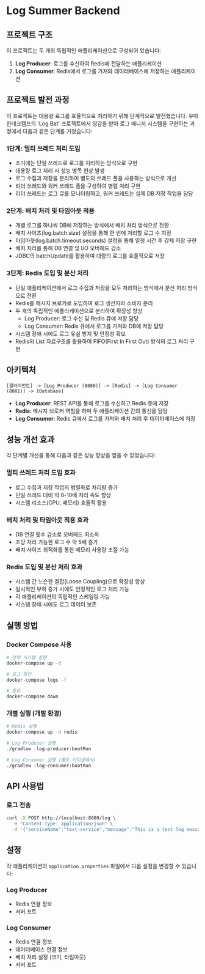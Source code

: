 # Log Summer Backend

## 프로젝트 구조

이 프로젝트는 두 개의 독립적인 애플리케이션으로 구성되어 있습니다:

1. **Log Producer**: 로그를 수신하여 Redis에 전달하는 애플리케이션
2. **Log Consumer**: Redis에서 로그를 가져와 데이터베이스에 저장하는 애플리케이션

## 프로젝트 발전 과정

이 프로젝트는 대용량 로그를 효율적으로 처리하기 위해 단계적으로 발전했습니다. 우아한테크캠프의 'Log Bat' 프로젝트에서 영감을 받아 로그 매니저 시스템을 구현하는 과정에서 다음과 같은 단계를 거쳤습니다:

### 1단계: 멀티 쓰레드 처리 도입
- 초기에는 단일 쓰레드로 로그를 처리하는 방식으로 구현
- 대용량 로그 처리 시 성능 병목 현상 발생
- 로그 수집과 저장을 분리하여 별도의 쓰레드 풀을 사용하는 방식으로 개선
- 리더 쓰레드와 워커 쓰레드 풀을 구성하여 병렬 처리 구현
- 리더 쓰레드는 로그 큐를 모니터링하고, 워커 쓰레드는 실제 DB 저장 작업을 담당

### 2단계: 배치 처리 및 타임아웃 적용
- 개별 로그를 하나씩 DB에 저장하는 방식에서 배치 처리 방식으로 전환
- 배치 사이즈(log.batch.size) 설정을 통해 한 번에 처리할 로그 수 지정
- 타임아웃(log.batch.timeout.seconds) 설정을 통해 일정 시간 후 강제 저장 구현
- 배치 처리를 통해 DB 연결 및 I/O 오버헤드 감소
- JDBC의 batchUpdate를 활용하여 대량의 로그를 효율적으로 저장

### 3단계: Redis 도입 및 분산 처리
- 단일 애플리케이션에서 로그 수집과 저장을 모두 처리하는 방식에서 분산 처리 방식으로 전환
- Redis를 메시지 브로커로 도입하여 로그 생산자와 소비자 분리
- 두 개의 독립적인 애플리케이션으로 분리하여 확장성 향상
  - Log Producer: 로그 수신 및 Redis 큐에 저장 담당
  - Log Consumer: Redis 큐에서 로그를 가져와 DB에 저장 담당
- 시스템 장애 시에도 로그 유실 방지 및 안정성 확보
- Redis의 List 자료구조를 활용하여 FIFO(First In First Out) 방식의 로그 처리 구현

## 아키텍처

```
[클라이언트] -> [Log Producer (8080)] -> [Redis] -> [Log Consumer (8081)] -> [Database]
```

- **Log Producer**: REST API를 통해 로그를 수신하고 Redis 큐에 저장
- **Redis**: 메시지 브로커 역할을 하며 두 애플리케이션 간의 통신을 담당
- **Log Consumer**: Redis 큐에서 로그를 가져와 배치 처리 후 데이터베이스에 저장

## 성능 개선 효과

각 단계별 개선을 통해 다음과 같은 성능 향상을 얻을 수 있었습니다:

### 멀티 쓰레드 처리 도입 효과
- 로그 수집과 저장 작업의 병렬화로 처리량 증가
- 단일 쓰레드 대비 약 8-10배 처리 속도 향상
- 시스템 리소스(CPU, 메모리) 효율적 활용

### 배치 처리 및 타임아웃 적용 효과
- DB 연결 횟수 감소로 오버헤드 최소화
- 초당 처리 가능한 로그 수 약 5배 증가
- 배치 사이즈 최적화를 통한 메모리 사용량 조절 가능

### Redis 도입 및 분산 처리 효과
- 시스템 간 느슨한 결합(Loose Coupling)으로 확장성 향상
- 일시적인 부하 증가 시에도 안정적인 로그 처리 가능
- 각 애플리케이션의 독립적인 스케일링 가능
- 시스템 장애 시에도 로그 데이터 보존

## 실행 방법

### Docker Compose 사용

```bash
# 전체 시스템 실행
docker-compose up -d

# 로그 확인
docker-compose logs -f

# 종료
docker-compose down
```

### 개별 실행 (개발 환경)

```bash
# Redis 실행
docker-compose up -d redis

# Log Producer 실행
./gradlew :log-producer:bootRun

# Log Consumer 실행 (별도 터미널에서)
./gradlew :log-consumer:bootRun
```

## API 사용법

### 로그 전송

```bash
curl -X POST http://localhost:8080/log \
  -H "Content-Type: application/json" \
  -d '{"serviceName":"test-service","message":"This is a test log message"}'
```

## 설정

각 애플리케이션의 `application.properties` 파일에서 다음 설정을 변경할 수 있습니다:

### Log Producer
- Redis 연결 정보
- 서버 포트

### Log Consumer
- Redis 연결 정보
- 데이터베이스 연결 정보
- 배치 처리 설정 (크기, 타임아웃)
- 서버 포트